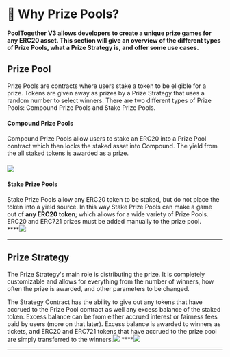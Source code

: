 # 🧐 Why Prize Pools?

**PoolTogether V3 allows developers to create a unique prize games for any ERC20 asset. This section will give an overview of the different types of Prize Pools, what a Prize Strategy is, and offer some use cases.**

## Prize Pool

Prize Pools are contracts where users stake a token to be eligible for a prize.  Tokens are given away as prizes by a Prize Strategy that uses a random number to select winners.  There are two different types of Prize Pools: Compound Prize Pools and Stake Prize Pools.

#### Compound Prize Pools

Compound Prize Pools allow users to stake an ERC20 into a Prize Pool contract which then locks the staked asset into Compound. The yield from the all staked tokens is awarded as a prize.

#### ![](https://lh4.googleusercontent.com/Ko7A7PVLKdS9jX5sOQK939-I26X5FgeieSGEc0YaFemosButAKAJn0yVLWWvTNLPp6O2zEtxi_1SgwWly_ljGFSYVj3HAJRNccpGnziK1O5pkNzghZlsv3Pb1YwgYd3nPWKpBqXq)

#### Stake Prize Pools

Stake Prize Pools allow any ERC20 token to be staked, but do not place the token into a yield source.  In this way Stake Prize Pools can make a game out of **any ERC20 token**; which allows for a wide variety of Prize Pools.  ERC20 and ERC721 prizes must be added manually to the prize pool.  
****![](https://lh3.googleusercontent.com/R2qdUOkcD-9q392jEC8StwHhC5FLArq-ehIx8EnxNDe0tZZNUKQ2MGKTdkEKpl06O0ajNKqTEf0Oexhwf2hesi65Hf3L_rLyYm3rWWdyYbbjUMwjsYSVRO36sDP700cZKf_EyvV8)  
****

## Prize Strategy

The Prize Strategy's main role is distributing the prize. It is completely customizable and allows for everything from the number of winners, how often the prize is awarded, and other parameters to be changed. 

The Strategy Contract has the ability to give out any tokens that have accrued to the Prize Pool contract as well any excess balance of the staked token. Excess balance can be from either accrued interest or fairness fees paid by users \(more on that later\).  Excess balance is awarded to winners as tickets, and ERC20 and ERC721 tokens that have accrued to the prize pool are simply transferred to the winners.![](https://lh6.googleusercontent.com/7PC8t_bC5sRRc6OhvewACQpq2QTwRbQCXo0gkkFj3XIpRp-pBjlnVAslrCMTy4gFVAZrKSFa_vjFQdX4MVvyFNJ0d7udXFQlCwGjYL3AtdwK7PQaJUInxsartHuWWWwVkZDXmz9b)  ****![](https://lh3.googleusercontent.com/uE63a9iqZLb8E0I5EcqrHoioBwX_mYstfP_Cn3KvkT_LZQe2jfeqha7_wESvnMJDOxy74YJMSd_YzLns0g21Wn96nc85IbXJO4tgpk63da82uFFd0Kqvj3LKYrQyY13JlgcuPHTA)  
****

